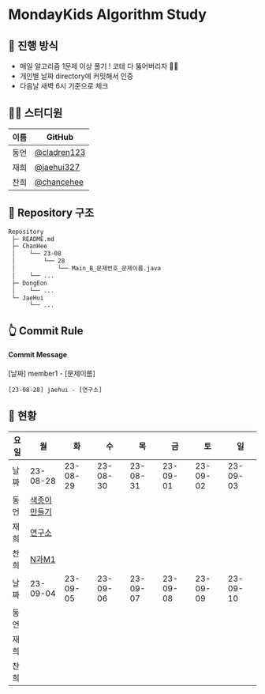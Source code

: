 # MondayKids Algorithm Study

## 🥇 진행 방식

- 매일 알고리즘 1문제 이상 풀기 ! 코테 다 뚫어버리자 👊🏻
- 개인별 날짜 directory에 커밋해서 인증
- 다음날 새벽 6시 기준으로 체크

## 👨‍💻 스터디원

| 이름 | GitHub                                       |
| ---- | -------------------------------------------- |
| 동언 | [@cladren123](https://github.com/cladren123) |
| 재희 | [@jaehui327](https://github.com/jaehui327)   |
| 찬희 | [@chancehee](https://github.com/chancehee)   |

## 📑 Repository 구조

```bash
Repository
 ├─ README.md
 ├─ ChanHee
 │    └── 23-08
 │        └── 28
 │            └── Main_B_문제번호_문제이름.java
 │    └── ...
 ├─ DongEon
 │    └── ...
 └─ JaeHui
      └── ...
```

## 👆 Commit Rule

#### Commit Message

[날짜] member1 - [문제이름]

```
[23-08-28] jaehui - [연구소]
```

## 📝 현황

| 요일 | 월                                                    | 화       | 수       | 목       | 금       | 토       | 일       |
| ---- | ----------------------------------------------------- | -------- | -------- | -------- | -------- | -------- | -------- |
| 날짜 | 23-08-28                                              | 23-08-29 | 23-08-30 | 23-08-31 | 23-09-01 | 23-09-02 | 23-09-03 |
| 동언 | [색종이 만들기](https://www.acmicpc.net/problem/2630) |          |          |          |          |          |          |
| 재희 | [연구소](https://www.acmicpc.net/problem/14502)       |          |          |          |          |          |          |
| 찬희 | [N과M1](https://www.acmicpc.net/problem/15649)                                                      |          |          |          |          |          |          |
| 날짜 | 23-09-04                                              | 23-09-05 | 23-09-06 | 23-09-07 | 23-09-08 | 23-09-09 | 23-09-10 |
| 동언 |                                                       |          |          |          |          |          |          |
| 재희 |                                                       |          |          |          |          |          |          |
| 찬희 |                                                       |          |          |          |          |          |          |
